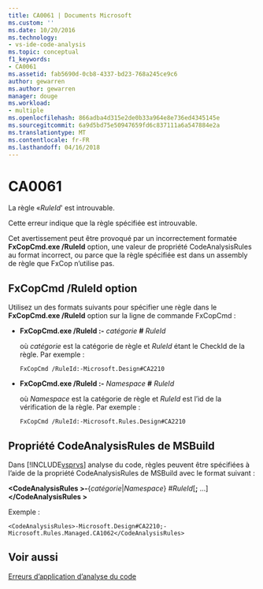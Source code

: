 ```yaml
---
title: CA0061 | Documents Microsoft
ms.custom: ''
ms.date: 10/20/2016
ms.technology:
- vs-ide-code-analysis
ms.topic: conceptual
f1_keywords:
- CA0061
ms.assetid: fab5690d-0cb8-4337-bd23-768a245ce9c6
author: gewarren
ms.author: gewarren
manager: douge
ms.workload:
- multiple
ms.openlocfilehash: 866adba4d315e2de0b33a964e8e736ed4345145e
ms.sourcegitcommit: 6a9d5bd75e50947659fd6c837111a6a547884e2a
ms.translationtype: MT
ms.contentlocale: fr-FR
ms.lasthandoff: 04/16/2018
---
```

# <a name="ca0061"></a>CA0061
La règle «*RuleId*' est introuvable.  
  
 Cette erreur indique que la règle spécifiée est introuvable.  
  
 Cet avertissement peut être provoqué par un incorrectement formatée **FxCopCmd.exe /RuleId** option, une valeur de propriété CodeAnalysisRules au format incorrect, ou parce que la règle spécifiée est dans un assembly de règle que FxCop n’utilise pas.  
  
## <a name="fxcopcmd-ruleid-option"></a>FxCopCmd /RuleId option  
 Utilisez un des formats suivants pour spécifier une règle dans le **FxCopCmd.exe /RuleId** option sur la ligne de commande FxCopCmd :  
  
-   **FxCopCmd.exe /RuleId :-** *catégorie* **#** *RuleId*  
  
     où *catégorie* est la catégorie de règle et *RuleId* étant le CheckId de la règle. Par exemple :  
  
    ```  
    FxCopCmd /RuleId:-Microsoft.Design#CA2210  
    ```  
  
-   **FxCopCmd.exe /RuleId :-** *Namespace* **#** *RuleId*  
  
     où *Namespace* est la catégorie de règle et *RuleId* est l’id de la vérification de la règle. Par exemple :  
  
    ```  
    FxCopCmd /RuleId:-Microsoft.Rules.Design#CA2210  
    ```  
  
## <a name="msbuild-codeanalysisrules-property"></a>Propriété CodeAnalysisRules de MSBuild  
 Dans [!INCLUDE[vsprvs](../code-quality/includes/vsprvs_md.md)] analyse du code, règles peuvent être spécifiées à l’aide de la propriété CodeAnalysisRules de MSBuild avec le format suivant :  
  
 **\<CodeAnalysisRules >-**{*catégorie*&#124;*Namespace*} #*RuleId*[**;** ...]  **\</CodeAnalysisRules >**  
  
 Exemple :  
  
```  
<CodeAnalysisRules>-Microsoft.Design#CA2210;-Microsoft.Rules.Managed.CA1062</CodeAnalysisRules>  
```  
  
## <a name="see-also"></a>Voir aussi  
 [Erreurs d’application d’analyse du code](../code-quality/code-analysis-application-errors.md)   
